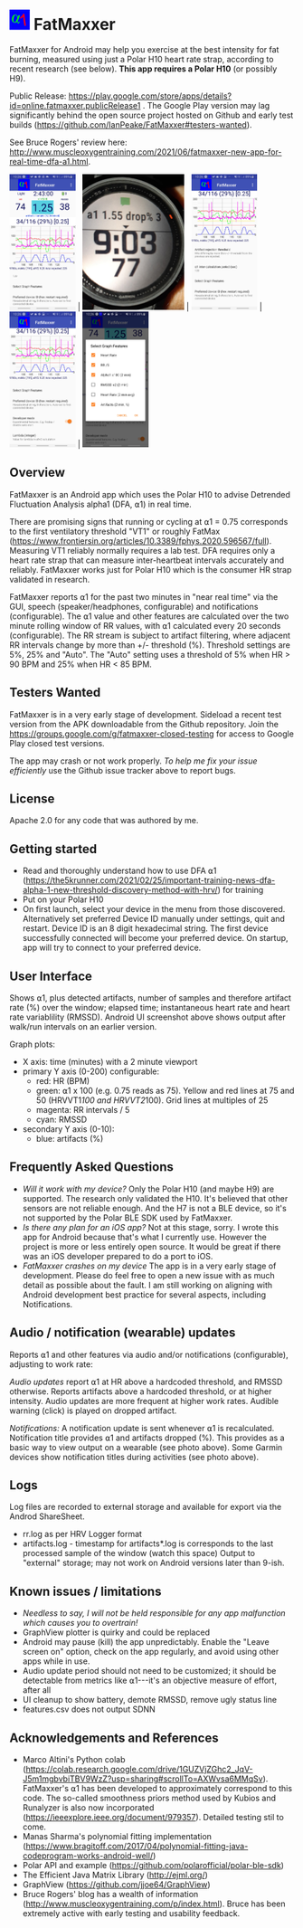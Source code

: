# <img src="https://raw.githubusercontent.com/IanPeake/FatMaxxer/main/Fatmaxxer_Icon_v0.2.png" height="36"/> FatMaxxer

FatMaxxer for Android may help you exercise at the best intensity for fat burning,
measured using just a Polar H10 heart rate strap, according to recent research (see below).
**This app requires a Polar H10** (or possibly H9). 

Public Release: https://play.google.com/store/apps/details?id=online.fatmaxxer.publicRelease1 .
The Google Play version may lag significantly behind the open source project hosted on Github and early test builds
(https://github.com/IanPeake/FatMaxxer#testers-wanted).

See Bruce Rogers' review here: http://www.muscleoxygentraining.com/2021/06/fatmaxxer-new-app-for-real-time-dfa-a1.html.

<img src="https://github.com/IanPeake/FatMaxxer/blob/main/screenshots/Screenshot_20210623-102602_FatMaxxer.jpg" height="240" alt="Screenshot"/> |
<img src="https://raw.githubusercontent.com/IanPeake/FatMaxxer/main/garmin_alpha1_notification.jpg" height="240" alt="Garmin notification"/> |
<img src="https://raw.githubusercontent.com/IanPeake/FatMaxxer/main/screenshots/Screenshot_20210623-102638_FatMaxxer.jpg" height="240" alt="Garmin notification"/> |
<img src="https://raw.githubusercontent.com/IanPeake/FatMaxxer/main/screenshots/Screenshot_20210623-102644_FatMaxxer.jpg" height="240" alt="Garmin notification"/> |
<img src="https://raw.githubusercontent.com/IanPeake/FatMaxxer/main/screenshots/Screenshot_20210623-102608_FatMaxxer.jpg" height="240" alt="Garmin notification"/> 


## Overview ##
FatMaxxer is an Android app which uses the Polar H10 to advise Detrended Fluctuation Analysis alpha1 (DFA, ⍺1) in real time.

There are promising signs that running or cycling at ⍺1 = 0.75 corresponds to the first ventilatory threshold "VT1" or roughly FatMax
(https://www.frontiersin.org/articles/10.3389/fphys.2020.596567/full).
Measuring VT1 reliably normally requires a lab test.
DFA requires only a heart rate strap that can measure inter-heartbeat intervals accurately and reliably.
FatMaxxer works just for Polar H10 which is the consumer HR strap validated in research.

FatMaxxer reports ⍺1 for the past two minutes in "near real time" via the GUI,
speech (speaker/headphones, configurable) and notifications (configurable).
The ⍺1 value and other features are calculated over the two minute rolling window of RR values,
with ⍺1 calculated every 20 seconds (configurable).
The RR stream is subject to artifact filtering, where adjacent RR intervals change by more than +/- threshold (%).
Threshold settings are 5%, 25% and "Auto".
The "Auto" setting uses a threshold of 5% when HR > 90 BPM and 25% when HR < 85 BPM.

## Testers Wanted ##
FatMaxxer is in a very early stage of development.
Sideload a recent test version from the APK downloadable from the Github repository.
Join the https://groups.google.com/g/fatmaxxer-closed-testing for access to Google Play closed test versions.

The app may crash or not work properly.
*To help me fix your issue efficiently* use the Github issue tracker above to report bugs.

## License
Apache 2.0 for any code that was authored by me.

## Getting started ##
- Read and thoroughly understand how to use DFA ⍺1 (https://the5krunner.com/2021/02/25/important-training-news-dfa-alpha-1-new-threshold-discovery-method-with-hrv/) for training
- Put on your Polar H10
- On first launch, select your device in the menu from those discovered.
  Alternatively set preferred Device ID manually under settings, quit and restart.
  Device ID is an 8 digit hexadecimal string.
  The first device successfully connected will become your preferred device.
  On startup, app will try to connect to your preferred device.

## User Interface ##
Shows ⍺1, plus detected artifacts, number of samples and therefore artifact rate (%) over the window; elapsed time; instantaneous heart rate and heart rate variablility (RMSSD).
Android UI screenshot above shows output after walk/run intervals on an earlier version.

Graph plots:
- X axis: time (minutes) with a 2 minute viewport
- primary Y axis (0-200) configurable:
  - red: HR (BPM)
  - green: ⍺1 x 100 (e.g. 0.75 reads as 75). Yellow and red lines at 75 and 50 (HRVVT1*100 and HRVVT2*100). Grid lines at multiples of 25
  - magenta: RR intervals / 5
  - cyan: RMSSD
- secondary Y axis (0-10):
  - blue: artifacts (%)

## Frequently Asked Questions ##
- *Will it work with my device?* Only the Polar H10 (and maybe H9) are supported. The research only validated the H10. It's believed that other sensors are not reliable enough. And the H7 is not a BLE device, so it's not supported by the Polar BLE SDK used by FatMaxxer.
- *Is there any plan for an iOS app?* Not at this stage, sorry. I wrote this app for Android because that's what I currently use. However the project is more or less entirely open source. It would be great if there was an iOS developer prepared to do a port to iOS.
- *FatMaxxer crashes on my device* The app is in a very early stage of development. Please do feel free to open a new issue with as much detail as possible about the fault. I am still working on aligning with Android development best practice for several aspects, including Notifications.

## Audio / notification (wearable) updates ##
Reports ⍺1 and other features via audio and/or notifications (configurable), adjusting to work rate:

*Audio updates* report ⍺1 at HR above a hardcoded threshold, and RMSSD otherwise. Reports artifacts above a hardcoded threshold, or at higher intensity. Audio updates are more frequent at higher work rates. Audible warning (click) is played on dropped artifact.

*Notifications:* A notification update is sent whenever ⍺1 is recalculated. Notification title provides ⍺1 and artifacts dropped (%). This provides as a basic way to view output on a wearable (see photo above). Some Garmin devices show notification titles during activities (see photo above).

## Logs ##
Log files are recorded to external storage and available for export via the Androd ShareSheet.
  - rr.log as per HRV Logger format
  - artifacts.log - timestamp for artifacts*.log is corresponds to the last processed sample of the window (watch this space)
Output to "external" storage; may not work on Android versions later than 9-ish.

## Known issues / limitations ##
- _Needless to say, I will not be held responsible for any app malfunction which causes you to overtrain!_
- GraphView plotter is quirky and could be replaced
- Android may pause (kill) the app unpredictably. Enable the "Leave screen on" option, check on the app regularly, and avoid using other apps while in use.
- Audio update period should not need to be customized; it should be detectable from metrics like ⍺1---it's an objective measure of effort, after all
- UI cleanup to show battery, demote RMSSD, remove ugly status line
- features.csv does not output SDNN

## Acknowledgements and References ##
- Marco Altini's Python colab
  (https://colab.research.google.com/drive/1GUZVjZGhc2_JqV-J5m1mgbvbiTBV9WzZ?usp=sharing#scrollTo=AXWvsa6MMqSv).
  FatMaxxer's ⍺1 has been developed to approximately correspond to this code. The so-called smoothness priors method used by Kubios and Runalyzer is also now
  incorporated (https://ieeexplore.ieee.org/document/979357). Detailed testing stil to come. 
- Manas Sharma's polynomial fitting implementation (https://www.bragitoff.com/2017/04/polynomial-fitting-java-codeprogram-works-android-well/)
- Polar API and example (https://github.com/polarofficial/polar-ble-sdk)
- The Efficient Java Matrix Library (http://ejml.org/)
- GraphView (https://github.com/jjoe64/GraphView)
- Bruce Rogers' blog has a wealth of information (http://www.muscleoxygentraining.com/p/index.html).
  Bruce has been extremely active with early testing and usability feedback.
